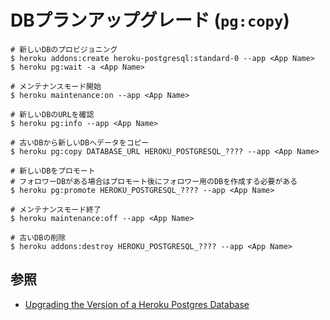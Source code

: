 # DBプランアップグレード (`pg:copy`)

```
# 新しいDBのプロビジョニング
$ heroku addons:create heroku-postgresql:standard-0 --app <App Name>
$ heroku pg:wait -a <App Name>

# メンテナンスモード開始
$ heroku maintenance:on --app <App Name>

# 新しいDBのURLを確認
$ heroku pg:info --app <App Name>

# 古いDBから新しいDBへデータをコピー
$ heroku pg:copy DATABASE_URL HEROKU_POSTGRESQL_???? --app <App Name>

# 新しいDBをプロモート
# フォロワーDBがある場合はプロモート後にフォロワー用のDBを作成する必要がある
$ heroku pg:promote HEROKU_POSTGRESQL_???? --app <App Name>

# メンテナンスモード終了
$ heroku maintenance:off --app <App Name>

# 古いDBの削除
$ heroku addons:destroy HEROKU_POSTGRESQL_???? --app <App Name>
```

## 参照
- [Upgrading the Version of a Heroku Postgres Database](https://devcenter.heroku.com/articles/upgrading-heroku-postgres-databases)
